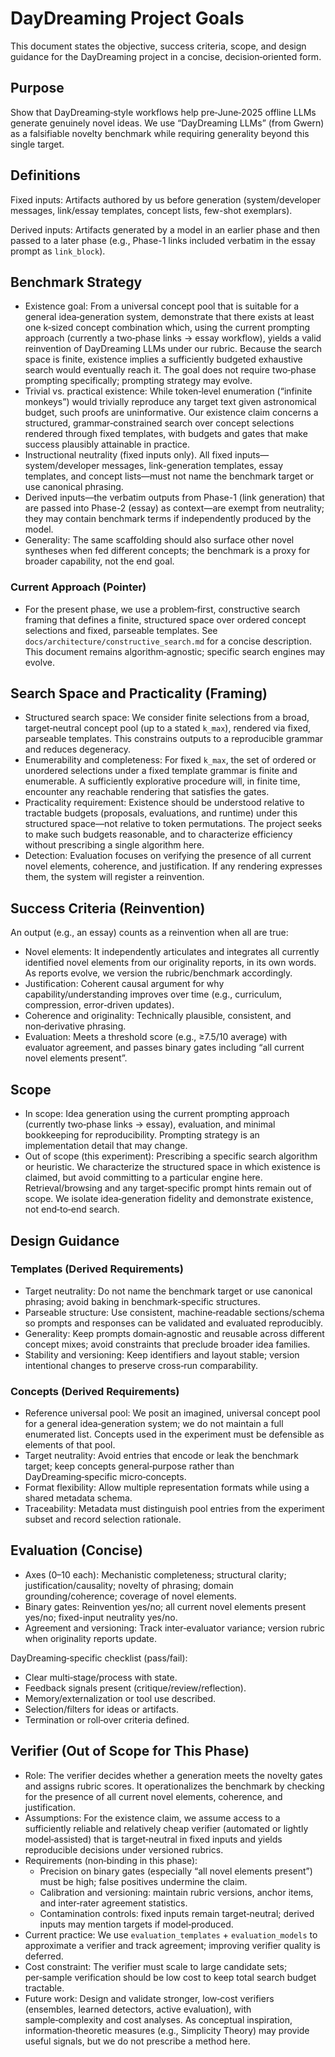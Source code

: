 # DayDreaming Project Goals

This document states the objective, success criteria, scope, and design guidance for the DayDreaming project in a concise, decision‑oriented form.

## Purpose

Show that DayDreaming‑style workflows help pre‑June‑2025 offline LLMs generate genuinely novel ideas. We use “DayDreaming LLMs” (from Gwern) as a falsifiable novelty benchmark while requiring generality beyond this single target.

## Definitions

Fixed inputs: Artifacts authored by us before generation (system/developer messages, link/essay templates, concept lists, few-shot exemplars).

Derived inputs: Artifacts generated by a model in an earlier phase and then passed to a later phase (e.g., Phase-1 links included verbatim in the essay prompt as `link_block`).

## Benchmark Strategy

- Existence goal: From a universal concept pool that is suitable for a general idea‑generation system, demonstrate that there exists at least one k‑sized concept combination which, using the current prompting approach (currently a two‑phase links → essay workflow), yields a valid reinvention of DayDreaming LLMs under our rubric. Because the search space is finite, existence implies a sufficiently budgeted exhaustive search would eventually reach it. The goal does not require two‑phase prompting specifically; prompting strategy may evolve.
- Trivial vs. practical existence: While token‑level enumeration (“infinite monkeys”) would trivially reproduce any target text given astronomical budget, such proofs are uninformative. Our existence claim concerns a structured, grammar‑constrained search over concept selections rendered through fixed templates, with budgets and gates that make success plausibly attainable in practice.
- Instructional neutrality (fixed inputs only). All fixed inputs—system/developer messages, link-generation templates, essay templates, and concept lists—must not name the benchmark target or use canonical phrasing.
 - Derived inputs—the verbatim outputs from Phase-1 (link generation) that are passed into Phase-2 (essay) as context—are exempt from neutrality; they may contain benchmark terms if independently produced by the model.
- Generality: The same scaffolding should also surface other novel syntheses when fed different concepts; the benchmark is a proxy for broader capability, not the end goal.

### Current Approach (Pointer)
- For the present phase, we use a problem‑first, constructive search framing that defines a finite, structured space over ordered concept selections and fixed, parseable templates. See `docs/architecture/constructive_search.md` for a concise description. This document remains algorithm‑agnostic; specific search engines may evolve.

## Search Space and Practicality (Framing)

- Structured search space: We consider finite selections from a broad, target‑neutral concept pool (up to a stated `k_max`), rendered via fixed, parseable templates. This constrains outputs to a reproducible grammar and reduces degeneracy.
- Enumerability and completeness: For fixed `k_max`, the set of ordered or unordered selections under a fixed template grammar is finite and enumerable. A sufficiently explorative procedure will, in finite time, encounter any reachable rendering that satisfies the gates.
- Practicality requirement: Existence should be understood relative to tractable budgets (proposals, evaluations, and runtime) under this structured space—not relative to token permutations. The project seeks to make such budgets reasonable, and to characterize efficiency without prescribing a single algorithm here.
- Detection: Evaluation focuses on verifying the presence of all current novel elements, coherence, and justification. If any rendering expresses them, the system will register a reinvention.

## Success Criteria (Reinvention)

An output (e.g., an essay) counts as a reinvention when all are true:
- Novel elements: It independently articulates and integrates all currently identified novel elements from our originality reports, in its own words. As reports evolve, we version the rubric/benchmark accordingly.
- Justification: Coherent causal argument for why capability/understanding improves over time (e.g., curriculum, compression, error‑driven updates).
- Coherence and originality: Technically plausible, consistent, and non‑derivative phrasing.
- Evaluation: Meets a threshold score (e.g., ≥7.5/10 average) with evaluator agreement, and passes binary gates including “all current novel elements present”.

## Scope

- In scope: Idea generation using the current prompting approach (currently two‑phase links → essay), evaluation, and minimal bookkeeping for reproducibility. Prompting strategy is an implementation detail that may change.
- Out of scope (this experiment): Prescribing a specific search algorithm or heuristic. We characterize the structured space in which existence is claimed, but avoid committing to a particular engine here. Retrieval/browsing and any target‑specific prompt hints remain out of scope. We isolate idea‑generation fidelity and demonstrate existence, not end‑to‑end search.

## Design Guidance

### Templates (Derived Requirements)
- Target neutrality: Do not name the benchmark target or use canonical phrasing; avoid baking in benchmark‑specific structures.
- Parseable structure: Use consistent, machine‑readable sections/schema so prompts and responses can be validated and evaluated reproducibly.
- Generality: Keep prompts domain‑agnostic and reusable across different concept mixes; avoid constraints that preclude broader idea families.
- Stability and versioning: Keep identifiers and layout stable; version intentional changes to preserve cross‑run comparability.

### Concepts (Derived Requirements)
- Reference universal pool: We posit an imagined, universal concept pool for a general idea‑generation system; we do not maintain a full enumerated list. Concepts used in the experiment must be defensible as elements of that pool.
- Target neutrality: Avoid entries that encode or leak the benchmark target; keep concepts general‑purpose rather than DayDreaming‑specific micro‑concepts.
- Format flexibility: Allow multiple representation formats while using a shared metadata schema.
- Traceability: Metadata must distinguish pool entries from the experiment subset and record selection rationale.

## Evaluation (Concise)

- Axes (0–10 each): Mechanistic completeness; structural clarity; justification/causality; novelty of phrasing; domain grounding/coherence; coverage of novel elements.
- Binary gates: Reinvention yes/no; all current novel elements present yes/no; fixed-input neutrality yes/no.
- Agreement and versioning: Track inter‑evaluator variance; version rubric when originality reports update.

DayDreaming‑specific checklist (pass/fail):
- Clear multi‑stage/process with state.
- Feedback signals present (critique/review/reflection).
- Memory/externalization or tool use described.
- Selection/filters for ideas or artifacts.
- Termination or roll‑over criteria defined.

## Verifier (Out of Scope for This Phase)

- Role: The verifier decides whether a generation meets the novelty gates and assigns rubric scores. It operationalizes the benchmark by checking for the presence of all current novel elements, coherence, and justification.
- Assumptions: For the existence claim, we assume access to a sufficiently reliable and relatively cheap verifier (automated or lightly model‑assisted) that is target‑neutral in fixed inputs and yields reproducible decisions under versioned rubrics.
- Requirements (non‑binding in this phase):
  - Precision on binary gates (especially “all novel elements present”) must be high; false positives undermine the claim.
  - Calibration and versioning: maintain rubric versions, anchor items, and inter‑rater agreement statistics.
  - Contamination controls: fixed inputs remain target‑neutral; derived inputs may mention targets if model‑produced.
- Current practice: We use `evaluation_templates` + `evaluation_models` to approximate a verifier and track agreement; improving verifier quality is deferred.
- Cost constraint: The verifier must scale to large candidate sets; per‑sample verification should be low cost to keep total search budget tractable.
- Future work: Design and validate stronger, low‑cost verifiers (ensembles, learned detectors, active evaluation), with sample‑complexity and cost analyses. As conceptual inspiration, information‑theoretic measures (e.g., Simplicity Theory) may provide useful signals, but we do not prescribe a method here.
